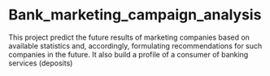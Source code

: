 # Bank_marketing_campaign_analysis
This project predict the future results of marketing companies based on available statistics and, accordingly, formulating recommendations for such companies in the future.
It also build a profile of a consumer of banking services (deposits)
